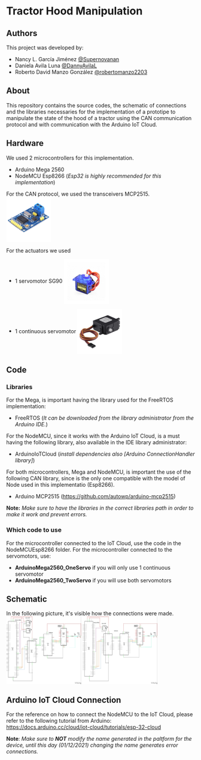# Tractor Hood Manipulation
## Authors
This project was developed by:
- Nancy L. García Jiménez [@Supernovanan](https://github.com/Supernovanan)
- Daniela Avila Luna [@DannyAvilaL](https://github.com/DannyAvilaL)
- Roberto David Manzo González [@robertomanzo2203](https://github.com/robertomanzo2203)

## About
This repository contains the source codes, the schematic of connections and the libraries necessaries for the implementation of a prototipe to manipulate the state of the hood of a tractor using the CAN communication protocol and with communication with the Arduino IoT Cloud.

## Hardware
We used 2 microcontrollers for this implementation. 
- Arduino Mega 2560
- NodeMCU Esp8266 (*Esp32 is highly recommended for this implementation*)

For the CAN protocol, we used the transceivers MCP2515.
<a href="url"><img src="Figures/mcp2515.jpg" align="center" height="120" width="120" ></a>


For the actuators we used
- 1 servomotor SG90
<a href="url"><img src="Figures/ServoSG90.jpg" align="center" height="120" width="120" ></a>

- 1 continuous servomotor
<a href="url"><img src="Figures/ServoContinuous.jpg" align="center" height="120" width="120" ></a>
## Code

### Libraries
For the Mega, is important having the library used for the FreeRTOS implementation:
- FreeRTOS (*It can be downloaded from the library administrator from the Arduino IDE.*)

For the NodeMCU, since it works with the Arduino IoT Cloud, is a must having the following library, also available in the IDE library administrator:
- ArduinoIoTCloud (*install dependencies also [Arduino ConnectionHandler library]*)

For both microcontrollers, Mega and NodeMCU, is important the use of the following CAN library, since is the only one compatible with the model of Node used in this implementatio (Esp8266).
- Arduino MCP2515 (https://github.com/autowp/arduino-mcp2515)

**Note:** *Make sure to have the libraries in the correct libraries path in order to make it work and prevent errors.*

### Which code to use
For the microcontroller connected to the IoT Cloud, use the code in the NodeMCUEsp8266 folder.
For the microcontroller connected to the servomotors, use:
- **ArduinoMega2560_OneServo** if you will only use 1 continuous servomotor
- **ArduinoMega2560_TwoServo** if you will use both servomotors

## Schematic
In the following picture, it's visible how the connections were made.
<a href="url"><img src="Figures/esquema2motores.jpg" align="center" height="180" width="200" ></a>
<a href="url"><img src="Figures/esquema1motor.jpg" align="center" height="180" width="200" ></a>

## Arduino IoT Cloud Connection
For the reference on how to connect the NodeMCU to the IoT Cloud, please refer to the following tutorial from Arduino: https://docs.arduino.cc/cloud/iot-cloud/tutorials/esp-32-cloud

**Note**: *Make sure to **NOT** modify the name generated in the paltform for the device, until this day (01/12/2021) changing the name generates error connections.*
